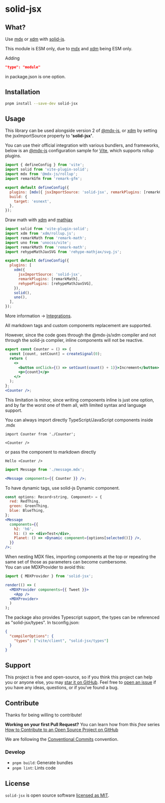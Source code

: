 # solid-jsx

## What?

Use [mdx](https://mdxjs.com/) or [xdm](http://wooorm.com/xdm/) with [solid-js](https://www.solidjs.com/).

This module is ESM only, due to [mdx](https://mdxjs.com/) and [xdm](http://wooorm.com/xdm/) being ESM only.

Adding

```json
"type": "module"
```

in package.json is one option.

## Installation

```sh
pnpm install --save-dev solid-jsx
```

## Usage

This library can be used alongside version 2 of [@mdx-js](https://mdxjs.com/), or [xdm](http://wooorm.com/xdm/) by setting the jsxImportSource property to **'solid-jsx'**.

You can use their official integration with various bundlers, and frameworks,
below is an [@mdx-js](https://mdxjs.com/) configuration sample for [Vite](https://vitejs.dev), which supports rollup plugins.

```js
import { defineConfig } from 'vite';
import solid from 'vite-plugin-solid';
import mdx from '@mdx-js/rollup';
import remarkGfm from 'remark-gfm';

export default defineConfig({
  plugins: [mdx({ jsxImportSource: 'solid-jsx', remarkPlugins: [remarkGfm] }), solid()],
  build: {
    target: 'esnext',
  },
});
```

Draw math with [xdm](http://wooorm.com/xdm/) and [mathjax](https://www.mathjax.org/)

```js
import solid from 'vite-plugin-solid';
import xdm from 'xdm/rollup.js';
import remarkMath from 'remark-math';
import uno from 'unocss/vite';
import remarkMath from 'remark-math';
import rehypeMathJaxSVG from 'rehype-mathjax/svg.js';

export default defineConfig({
  plugins: [
    xdm({
      jsxImportSource: 'solid-jsx',
      remarkPlugins: [remarkMath],
      rehypePlugins: [rehypeMathJaxSVG],
    }),
    solid(),
    uno(),
  ],
});
```

More information -> [Integrations](https://mdxjs.com/docs/getting-started/#integrations).

All markdown tags and custom components replacement are supported.

However, since the code goes through the @mdx-js/xdm compiler and not through the solid-js compiler,
inline components will not be reactive.

```jsx
export const Counter = () => {
  const [count, setCount] = createSignal(0);
  return (
    <>
      <button onClick={() => setCount(count() + 1)}>Increment</button>
      <p>{count}</p>
    </>
  );
};
<Counter />;
```

This limitation is minor, since writing components inline is just one option,
and by far the worst one of them all, with limited syntax and language support.

You can always import directly TypeScript/JavaScript components inside .mdx

```mdx
import Counter from './Counter';

<Counter />
```

or pass the component to markdown directly

```mdx
Hello <Counter />
```

```jsx
import Message from './message.mdx';

<Message components={{ Counter }} />;
```

To have dynamic tags, use solid-js Dynamic component.

```jsx
const options: Record<string, Component> = {
  red: RedThing,
  green: GreenThing,
  blue: BlueThing,
};
<Message
  components={{
    h2: 'h6',
    h1: () => <div>Test</div>,
    Planet: () => <Dynamic component={options[selected()]} />,
  }}
/>;
```

When nesting MDX files, importing components at the top or repeating the same set of those as parameters can become cumbersome.  
You can use MDXProvider to avoid this:

```jsx
import { MDXProvider } from 'solid-jsx';

render(() => (
  <MDXProvider components={{ Tweet }}>
    <App />
  <MDXProvider>
  )
);
```

The package also provides Typescript support, the types can be referenced as "solid-jsx/types". In tsconfig.json:

```json
{
  "compilerOptions": {
    "types": ["vite/client", "solid-jsx/types"]
  }
}
```

## Support

This project is free and open-source, so if you think this project can help you or
anyone else, you may [star it on GitHub](https://github.com/high1/solid-jsx). Feel
free to [open an issue](https://github.com/high1/solid-jsx/issues) if you have any
ideas, questions, or if you've found a bug.

## Contribute

Thanks for being willing to contribute!

**Working on your first Pull Request?** You can learn how from this _free_ series
[How to Contribute to an Open Source Project on GitHub](https://egghead.io/series/how-to-contribute-to-an-open-source-project-on-github)

We are following the [Conventional Commits](https://www.conventionalcommits.org) convention.

### Develop

- `pnpm build`: Generate bundles
- `pnpm lint`: Lints code

## License

`solid-jsx` is open source software [licensed as MIT](https://github.com/high1/solid-jsx/blob/main/LICENSE).
